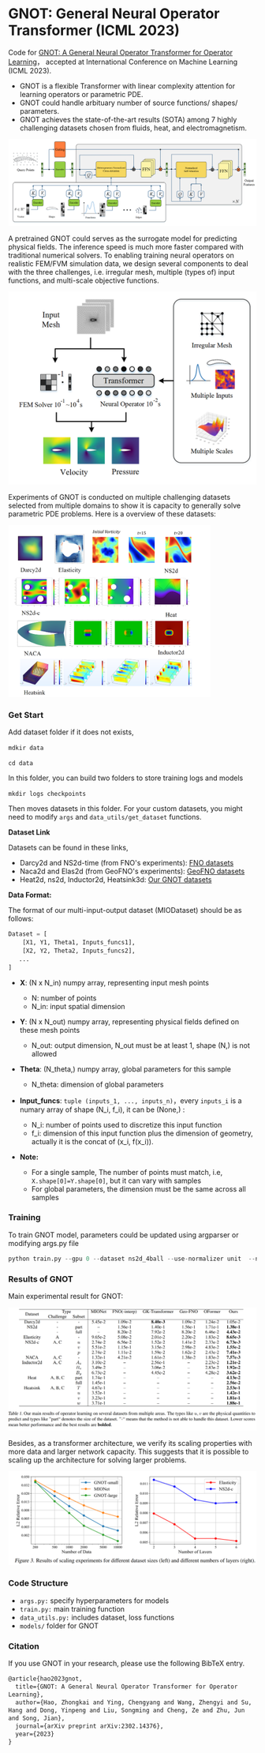 # GNOT: General Neural Operator Transformer (ICML 2023)

Code for [GNOT: A General Neural Operator Transformer for Operator Learning](https://arxiv.org/abs/2302.14376)， accepted at International Conference on Machine Learning (ICML 2023).

- GNOT is a flexible Transformer with linear complexity attention for learning operators or parametric PDE.
- GNOT could handle arbituary number of source functions/ shapes/ parameters.
- GNOT achieves the  state-of-the-art results (SOTA) among 7 highly challenging datasets chosen from fluids, heat, and electromagnetism.



![fig1](./resources/fig1.png)

A pretrained GNOT could serves as the surrogate model for predicting physical fields. The inference speed is much more faster compared with traditional numerical solvers. To enabling training neural operators on realistic FEM/FVM simulation data, we design several components to deal with the three challenges, i.e. irregular mesh, multiple (types of) input functions, and multi-scale objective functions. 

<img src="./resources/fig2.png" alt="fig2" style="zoom: 50%;" />

Experiments of GNOT is conducted on multiple challenging datasets selected from multiple domains to show it is capacity to generally solve parametric PDE problems. Here is a overview of these datasets:

<img src="./resources/fig5.png" alt="fig5" style="zoom: 40%;" />

### Get Start

Add dataset folder if it does not exists,

``mdkir data``

``cd data``

In this folder, you can build two folders to store training logs and models

``mkdir logs checkpoints``


Then moves datasets in this folder. For your custom datasets, you might need to modify `args` and `data_utils/get_dataset` functions.

**Dataset Link**

Datasets can be found in these links,
- Darcy2d and NS2d-time (from FNO's experiments):  [FNO datasets](https://drive.google.com/drive/folders/1UnbQh2WWc6knEHbLn-ZaXrKUZhp7pjt-)
- Naca2d and Elas2d (from GeoFNO's experiments): [GeoFNO datasets](https://drive.google.com/drive/folders/1YBuaoTdOSr_qzaow-G-iwvbUI7fiUzu8)
- Heat2d, ns2d, Inductor2d, Heatsink3d: [Our GNOT datasets](https://drive.google.com/drive/folders/1kicZyL1t4z6a7B-6DJEOxIrX877gjBC0)

**Data Format:**

The format of our multi-input-output dataset (MIODataset) should be as follows:

```python
Dataset = [
    [X1, Y1, Theta1, Inputs_funcs1],
    [X2, Y2, Theta2, Inputs_funcs2],
   ...
]
```
- **X**: (N x N_in) numpy array, representing input mesh points
    - N: number of points
    - N_in: input spatial dimension
- **Y**: (N x N_out) numpy array, representing physical fields defined on these mesh points
    - N_out: output dimension, N_out must be at least 1, shape (N,) is not allowed
- **Theta**: (N_theta,) numpy array, global parameters for this sample
    - N_theta: dimension of global parameters
- **Input_funcs**: `tuple (inputs_1, ..., inputs_n)`，every `inputs_i` is a numary array of shape (N_i, f_i), it can be (None,) :
    - N_i: number of points used to discretize this input function
    - f_i: dimension of this input function plus the dimension of geometry, actually it is the concat of (x_i, f(x_i)).
    
- **Note:**
    - For a single sample, The number of points must match, i.e, ``X.shape[0]=Y.shape[0]``, but it can vary with samples
    - For global parameters, the dimension must be the same across all samples




### Training


To train GNOT model, parameters could be updated using argparser or modifying args.py file

```python
python train.py --gpu 0 --dataset ns2d_4ball --use-normalizer unit  --normalize_x unit --component all --comment rel2  --loss-name rel2 --epochs 500 --batch-size 4 --model-name CGPT --optimizer AdamW --weight-decay 0.00005   --lr 0.001 --lr-method cycle  --grad-clip 1000.0   --n-hidden 128 --n-layers 3  --use-tb 0 
```



### Results of GNOT

Main experimental result for GNOT:

![fig3](./resources/fig3.png)

Besides, as a transformer architecture, we verify its scaling properties with more data and larger network capacity. This suggests that it is possible to scaling up the architecture for solving larger problems.

![fig4](./resources/fig4.png)

### Code Structure

- ``args.py:`` specify hyperparameters for models
- ``train.py:`` main training function
- ``data_utils.py:`` includes dataset, loss functions
- ``models/`` folder for GNOT

### Citation

If you use GNOT in your research, please use the following BibTeX entry.
```
@article{hao2023gnot,
  title={GNOT: A General Neural Operator Transformer for Operator Learning},
  author={Hao, Zhongkai and Ying, Chengyang and Wang, Zhengyi and Su, Hang and Dong, Yinpeng and Liu, Songming and Cheng, Ze and Zhu, Jun and Song, Jian},
  journal={arXiv preprint arXiv:2302.14376},
  year={2023}
}
```